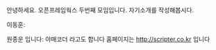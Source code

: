안녕하세요. 오픈프레임웍스 두번째 모임입니다.
자기소개를 작성해봅시다.

이동훈:


원종운 입니다: 야매코더 라고도 합니다 홈페이지는 http://scripter.co.kr 입니다
